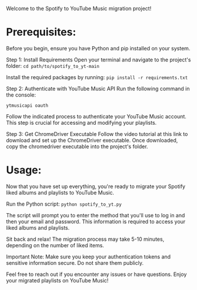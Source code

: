 Welcome to the Spotify to YouTube Music migration project!

# Prerequisites:
Before you begin, ensure you have Python and pip installed on your system.

Step 1: Install Requirements
Open your terminal and navigate to the project's folder:
`cd path/to/spotify_to_yt-main`

Install the required packages by running:
`pip install -r requirements.txt`

Step 2: Authenticate with YouTube Music API
Run the following command in the console:

`ytmusicapi oauth`

Follow the indicated process to authenticate your YouTube Music account. This step is crucial for accessing and modifying your playlists.

Step 3: Get ChromeDriver Executable
Follow the video tutorial at this link to download and set up the ChromeDriver executable. Once downloaded, copy the chromedriver executable into the project's folder.

# Usage:
Now that you have set up everything, you're ready to migrate your Spotify liked albums and playlists to YouTube Music.

Run the Python script:
`python spotify_to_yt.py`

The script will prompt you to enter the method that you'll use to log in and then your email and password. This information is required to access your liked albums and playlists.

Sit back and relax! The migration process may take 5-10 minutes, depending on the number of liked items.

Important Note:
Make sure you keep your authentication tokens and sensitive information secure. Do not share them publicly.

Feel free to reach out if you encounter any issues or have questions. Enjoy your migrated playlists on YouTube Music!
